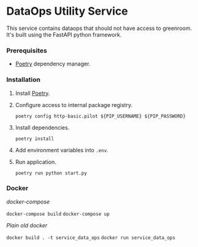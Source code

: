 # DataOps Utility Service

This service contains dataops that should not have access to greenroom. It's built using the FastAPI python framework.

### Prerequisites
- [Poetry](https://python-poetry.org/) dependency manager.

### Installation
1. Install [Poetry](https://python-poetry.org/docs/#installation).
2. Configure access to internal package registry.

       poetry config http-basic.pilot ${PIP_USERNAME} ${PIP_PASSWORD}

3. Install dependencies.

       poetry install

4. Add environment variables into `.env`.
5. Run application.

       poetry run python start.py

### Docker

*docker-compose*

`docker-compose build`
`docker-compose up`

*Plain old docker*

`docker build . -t service_data_ops`
`docker run service_data_ops`
